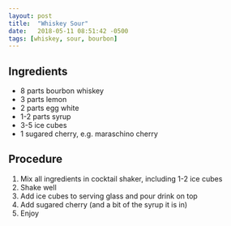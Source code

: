 ```yaml
---
layout: post
title:  "Whiskey Sour"
date:   2018-05-11 08:51:42 -0500
tags: [whiskey, sour, bourbon]
---
```


## Ingredients
- 8 parts bourbon whiskey
- 3 parts lemon
- 2 parts egg white
- 1-2 parts syrup
- 3-5 ice cubes
- 1 sugared cherry, e.g. maraschino cherry

## Procedure
1. Mix all ingredients in cocktail shaker, including 1-2 ice cubes
2. Shake well
3. Add ice cubes to serving glass and pour drink on top
4. Add sugared cherry (and a bit of the syrup it is in)
5. Enjoy
